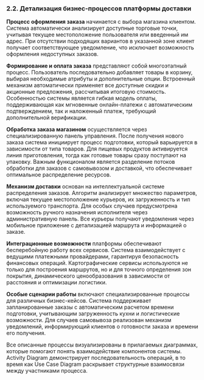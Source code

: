 ### **2.2. Детализация бизнес-процессов платформы доставки**

**Процесс оформления заказа** начинается с выбора магазина клиентом. Система автоматически анализирует доступные торговые точки, учитывая текущее местоположение пользователя или введенный им адрес. При отсутствии подходящих вариантов в указанной зоне клиент получает соответствующее уведомление, что исключает возможность оформления недоступных заказов.

**Формирование и оплата заказа** представляют собой многоэтапный процесс. Пользователь последовательно добавляет товары в корзину, выбирая необходимые атрибуты и дополнительные опции. Встроенный механизм автоматически применяет все доступные скидки и акционные предложения, рассчитывая итоговую стоимость. Особенностью системы является гибкая модель оплаты, поддерживающая как мгновенные онлайн-платежи с автоматическим подтверждением, так и наложенный платеж, требующий дополнительной верификации.

**Обработка заказа магазином** осуществляется через специализированную панель управления. После получения нового заказа система инициирует процесс подготовки, который варьируется в зависимости от типа товаров. Для пищевых продуктов активируется линия приготовления, тогда как готовые товары сразу поступают на упаковку. Важным функционалом является разделение потоков обработки для заказов с самовывозом и доставкой, что обеспечивает оптимальное распределение ресурсов.

**Механизм доставки** основан на интеллектуальной системе распределения заказов. Алгоритм анализирует множество параметров, включая текущее местоположение курьеров, их загруженность и тип используемого транспорта. Для особых случаев предусмотрена возможность ручного назначения исполнителя через административную панель. Все курьеры получают уведомления через мобильное приложение с детализацией маршрута и информацией о заказе.

**Интеграционные возможности** платформы обеспечивают бесперебойную работу всех сервисов. Система взаимодействует с ведущими платежными провайдерами, гарантируя безопасность финансовых операций. Картографические сервисы используются не только для построения маршрутов, но и для точного определения зон покрытия, динамического ценообразования в зависимости от расстояния и оптимизации логистики.

**Особые сценарии работы** включают специализированные процессы для различных бизнес-кейсов. Система поддерживает запланированные заказы с автоматическим расчетом времени подготовки, учитывающим загруженность кухни и логистические возможности. Для случаев самовывоза реализован механизм уведомлений, информирующий клиентов о готовности заказа и времени его получения.

Все описанные процессы визуализированы в прилагаемых диаграммах, которые помогают понять взаимодействие компонентов системы. Activity Diagram демонстрирует последовательность операций, в то время как Use Case Diagram раскрывает структурные взаимосвязи между участниками процесса.